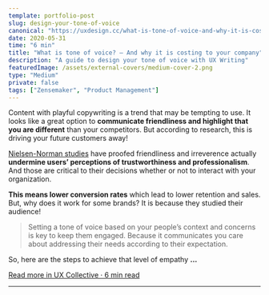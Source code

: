 ```yaml
---
template: portfolio-post
slug: design-your-tone-of-voice
canonical: "https://uxdesign.cc/what-is-tone-of-voice-and-why-it-is-costing-to-your-company-2e37378dac50?source=friends_link&sk=178a6e09c5e39cbc81dc6a72d426fdf1"
date: 2020-05-31
time: "6 min"
title: "What is tone of voice? — And why it is costing to your company"
description: "A guide to design your tone of voice with UX Writing"
featuredImage: /assets/external-covers/medium-cover-2.png
type: "Medium"
private: false
tags: ["Zensemaker", "Product Management"]
---
```


Content with playful copywriting is a trend that may be tempting to use. It looks like a great option to **communicate friendliness and highlight that you are different** than your competitors. But according to research, this is driving your future customers away!

[Nielsen-Norman studies](https://www.nngroup.com/articles/tone-voice-users/) have proofed friendliness and irreverence actually **undermine users’ perceptions of trustworthiness and professionalism**. And those are critical to their decisions whether or not to interact with your organization.

**This means lower conversion rates** which lead to lower retention and sales. But, why does it work for some brands? It is because they studied their audience!

> Setting a tone of voice based on your people’s context and concerns is key to keep them engaged. Because it communicates you care about addressing their needs according to their expectation.

So, here are the steps to achieve that level of empathy **...**

<a href="https://uxdesign.cc/what-is-tone-of-voice-and-why-it-is-costing-to-your-company-2e37378dac50?source=friends_link&sk=178a6e09c5e39cbc81dc6a72d426fdf1">Read more in UX Collective · 6 min read</a>

---
